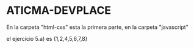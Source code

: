 ﻿# ATICMA-DEVPLACE

En la carpeta "html-css" esta la primera parte, en la carpeta "javascript" 

el ejercicio 5.a) es {1,2,4,5,6,7,8}
